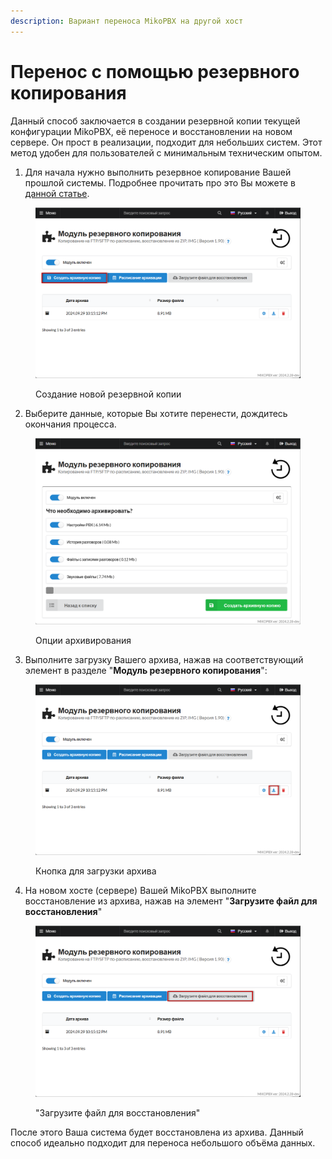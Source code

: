 ```yaml
---
description: Вариант переноса MikoPBX на другой хост
---
```


# Перенос с помощью резервного копирования

Данный способ заключается в создании резервной копии текущей конфигурации MikoPBX, её переносе и восстановлении на новом сервере. Он прост в реализации, подходит для небольших систем. Этот метод удобен для пользователей с минимальным техническим опытом.

1. Для начала нужно выполнить резервное копирование Вашей прошлой системы. Подробнее прочитать про это Вы можете в [данной статье](../../../modules/miko/module-backup.md).

<figure><img src="../../../.gitbook/assets/CreateNewCopy.png" alt=""><figcaption><p>Создание новой резервной копии</p></figcaption></figure>

2. Выберите данные, которые Вы хотите перенести, дождитесь окончания процесса.

<figure><img src="../../../.gitbook/assets/parametersOfTheNewCopy.png" alt=""><figcaption><p>Опции архивирования</p></figcaption></figure>

3. Выполните загрузку Вашего архива, нажав на соответствующий элемент в разделе "**Модуль резервного копирования**":

<figure><img src="../../../.gitbook/assets/downloadNewCopy.png" alt=""><figcaption><p>Кнопка для загрузки архива</p></figcaption></figure>

4. На новом хосте (сервере) Вашей MikoPBX выполните восстановление из архива, нажав на элемент "**Загрузите файл для восстановления**"

<figure><img src="../../../.gitbook/assets/uploadFile.png" alt=""><figcaption><p>"Загрузите файл для восстановления"</p></figcaption></figure>

После этого Ваша система будет восстановлена из архива. Данный способ идеально подходит для переноса небольшого объёма данных.&#x20;
